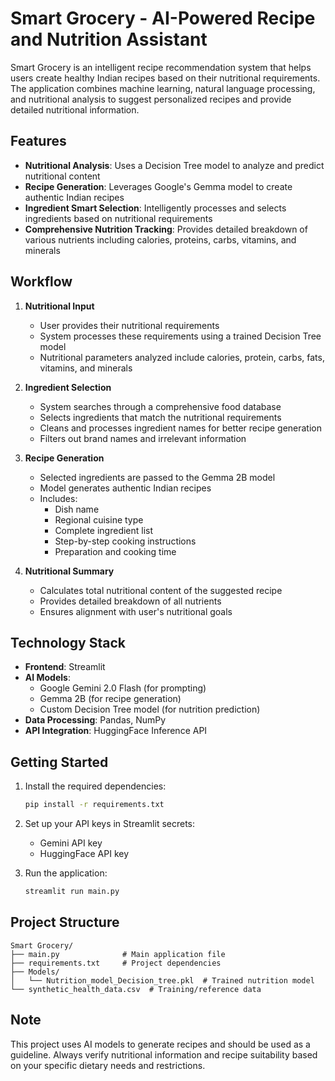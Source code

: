 # Smart Grocery - AI-Powered Recipe and Nutrition Assistant

Smart Grocery is an intelligent recipe recommendation system that helps users create healthy Indian recipes based on their nutritional requirements. The application combines machine learning, natural language processing, and nutritional analysis to suggest personalized recipes and provide detailed nutritional information.

## Features

- **Nutritional Analysis**: Uses a Decision Tree model to analyze and predict nutritional content
- **Recipe Generation**: Leverages Google's Gemma model to create authentic Indian recipes
- **Ingredient Smart Selection**: Intelligently processes and selects ingredients based on nutritional requirements
- **Comprehensive Nutrition Tracking**: Provides detailed breakdown of various nutrients including calories, proteins, carbs, vitamins, and minerals

## Workflow

1. **Nutritional Input**
   - User provides their nutritional requirements
   - System processes these requirements using a trained Decision Tree model
   - Nutritional parameters analyzed include calories, protein, carbs, fats, vitamins, and minerals

2. **Ingredient Selection**
   - System searches through a comprehensive food database
   - Selects ingredients that match the nutritional requirements
   - Cleans and processes ingredient names for better recipe generation
   - Filters out brand names and irrelevant information

3. **Recipe Generation**
   - Selected ingredients are passed to the Gemma 2B model
   - Model generates authentic Indian recipes
   - Includes:
     - Dish name
     - Regional cuisine type
     - Complete ingredient list
     - Step-by-step cooking instructions
     - Preparation and cooking time

4. **Nutritional Summary**
   - Calculates total nutritional content of the suggested recipe
   - Provides detailed breakdown of all nutrients
   - Ensures alignment with user's nutritional goals

## Technology Stack

- **Frontend**: Streamlit
- **AI Models**:
  - Google Gemini 2.0 Flash (for prompting)
  - Gemma 2B (for recipe generation)
  - Custom Decision Tree model (for nutrition prediction)
- **Data Processing**: Pandas, NumPy
- **API Integration**: HuggingFace Inference API

## Getting Started

1. Install the required dependencies:
   ```bash
   pip install -r requirements.txt
   ```

2. Set up your API keys in Streamlit secrets:
   - Gemini API key
   - HuggingFace API key

3. Run the application:
   ```bash
   streamlit run main.py
   ```

## Project Structure

```
Smart Grocery/
├── main.py              # Main application file
├── requirements.txt     # Project dependencies
├── Models/             
│   └── Nutrition_model_Decision_tree.pkl  # Trained nutrition model
└── synthetic_health_data.csv  # Training/reference data
```

## Note

This project uses AI models to generate recipes and should be used as a guideline. Always verify nutritional information and recipe suitability based on your specific dietary needs and restrictions.